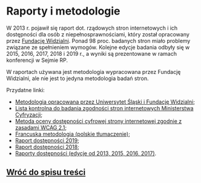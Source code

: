 # Raporty i metodologie

W 2013 r. pojawił się raport dot. rządowych stron internetowych i ich dostępności dla osób z niepełnosprawnościami, który został opracowany przez [Fundację Widzialni](http://widzialni.org). Ponad 98 proc. badanych stron miało problemy związane ze spełnieniem wymogów. Kolejne edycje badania odbyły się w 2015, 2016, 2017, 2018 i 2019 r., a wyniki są prezentowane w ramach konferencji w Sejmie RP.

W raportach używana jest metodologia wypracowana przez Fundację Widzialni, ale nie jest to jedyna metodologia badań stron.

Przydatne linki:

- [Metodologia opracowana przez Uniwersytet Śląski i Fundację Widzialni](http://widzialni.org/index.php?p=new&idg=mg,5&id=184);
- [Lista kontrolna do badania zgodności stron internetowych Ministerstwa Cyfryzacji](https://www.gov.pl/web/dostepnosc-cyfrowa/jak-zbadac-czy-strona-www-jest-dostepna-cyfrowo);
- [Metoda oceny dostępności cyfrowej strony internetowej zgodnie z zasadami WCAG 2.1](http://widzialni.org/metoda-oceny-dostepnosci-cyfrowej-strony-internetowej-zgodnie-z-zasadami-wcag-21,new,mg,6,371);
- [Francuska metodologia (polskie tłumaczenie)](https://www.gov.pl/web/dostepnosc-cyfrowa/francuska-metodyka-badania-dostepnosci-rgaa);
- [Raport dostępności 2019](http://widzialni.org/konferencja-wlaczenie-cyfrowe-access-tech-2019,new,mg,6,361);
- [Raport dostępności 2018](http://widzialni.org/index.php?p=new&idg=mg,6&id=343);
- [Raporty dostępności (edycje od 2013, 2015, 2016, 2017)](http://widzialni.org/publikacje,m,mg,11,5).

## [Wróć do spisu treści](../README.md)
